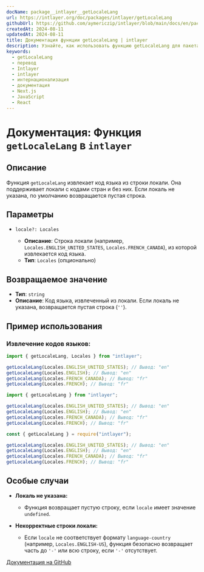 ```yaml
---
docName: package__intlayer__getLocaleLang
url: https://intlayer.org/doc/packages/intlayer/getLocaleLang
githubUrl: https://github.com/aymericzip/intlayer/blob/main/docs/en/packages/intlayer/getLocaleLang.md
createdAt: 2024-08-11
updatedAt: 2024-08-11
title: Документация функции getLocaleLang | intlayer
description: Узнайте, как использовать функцию getLocaleLang для пакета intlayer
keywords:
  - getLocaleLang
  - перевод
  - Intlayer
  - intlayer
  - интернационализация
  - документация
  - Next.js
  - JavaScript
  - React
---
```


# Документация: Функция `getLocaleLang` в `intlayer`

## Описание

Функция `getLocaleLang` извлекает код языка из строки локали. Она поддерживает локали с кодами стран и без них. Если локаль не указана, по умолчанию возвращается пустая строка.

## Параметры

- `locale?: Locales`

  - **Описание**: Строка локали (например, `Locales.ENGLISH_UNITED_STATES`, `Locales.FRENCH_CANADA`), из которой извлекается код языка.
  - **Тип**: `Locales` (опционально)

## Возвращаемое значение

- **Тип**: `string`
- **Описание**: Код языка, извлеченный из локали. Если локаль не указана, возвращается пустая строка (`''`).

## Пример использования

### Извлечение кодов языков:

```typescript codeFormat="typescript"
import { getLocaleLang, Locales } from "intlayer";

getLocaleLang(Locales.ENGLISH_UNITED_STATES); // Вывод: "en"
getLocaleLang(Locales.ENGLISH); // Вывод: "en"
getLocaleLang(Locales.FRENCH_CANADA); // Вывод: "fr"
getLocaleLang(Locales.FRENCH); // Вывод: "fr"
```

```javascript codeFormat="esm"
import { getLocaleLang } from "intlayer";

getLocaleLang(Locales.ENGLISH_UNITED_STATES); // Вывод: "en"
getLocaleLang(Locales.ENGLISH); // Вывод: "en"
getLocaleLang(Locales.FRENCH_CANADA); // Вывод: "fr"
getLocaleLang(Locales.FRENCH); // Вывод: "fr"
```

```javascript codeFormat="commonjs"
const { getLocaleLang } = require("intlayer");

getLocaleLang(Locales.ENGLISH_UNITED_STATES); // Вывод: "en"
getLocaleLang(Locales.ENGLISH); // Вывод: "en"
getLocaleLang(Locales.FRENCH_CANADA); // Вывод: "fr"
getLocaleLang(Locales.FRENCH); // Вывод: "fr"
```

## Особые случаи

- **Локаль не указана:**

  - Функция возвращает пустую строку, если `locale` имеет значение `undefined`.

- **Некорректные строки локали:**
  - Если `locale` не соответствует формату `language-country` (например, `Locales.ENGLISH-US`), функция безопасно возвращает часть до `'-'` или всю строку, если `'-'` отсутствует.

[Документация на GitHub](https://github.com/aymericzip/intlayer/blob/main/docs/ru/getLocaleLang.md)
